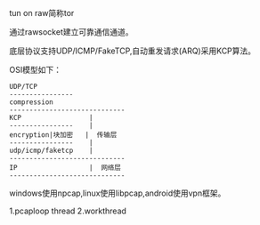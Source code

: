 tun on raw简称tor

通过rawsocket建立可靠通信通道。

底层协议支持UDP/ICMP/FakeTCP,自动重发请求(ARQ)采用KCP算法。

OSI模型如下：

```
UDP/TCP
----------------
compression
-----------------------------     
KCP                 |
----------------    |
encryption|块加密   |  传输层
----------------    |
udp/icmp/faketcp    |
-----------------------------
IP                  |  网络层
-----------------------------
```


windows使用npcap,linux使用libpcap,android使用vpn框架。

1.pcaploop thread
2.workthread
